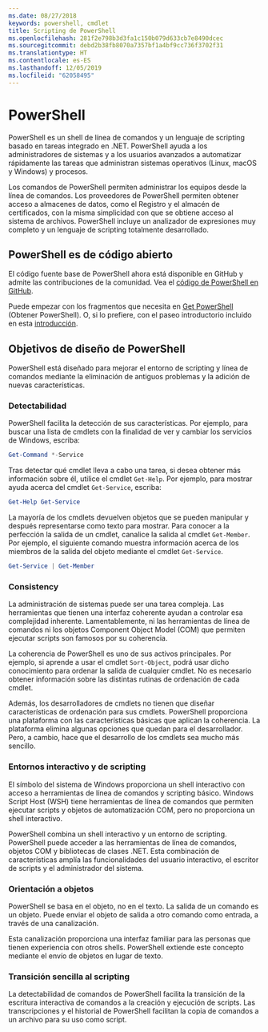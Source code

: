```yaml
---
ms.date: 08/27/2018
keywords: powershell, cmdlet
title: Scripting de PowerShell
ms.openlocfilehash: 281f2e798b3d3fa1c150b079d633cb7e8490dcec
ms.sourcegitcommit: debd2b38fb8070a7357bf1a4bf9cc736f3702f31
ms.translationtype: HT
ms.contentlocale: es-ES
ms.lasthandoff: 12/05/2019
ms.locfileid: "62058495"
---
```

# <a name="powershell"></a>PowerShell

PowerShell es un shell de línea de comandos y un lenguaje de scripting basado en tareas integrado en .NET.
PowerShell ayuda a los administradores de sistemas y a los usuarios avanzados a automatizar rápidamente las tareas que administran sistemas operativos (Linux, macOS y Windows) y procesos.

Los comandos de PowerShell permiten administrar los equipos desde la línea de comandos. Los proveedores de PowerShell permiten obtener acceso a almacenes de datos, como el Registro y el almacén de certificados, con la misma simplicidad con que se obtiene acceso al sistema de archivos. PowerShell incluye un analizador de expresiones muy completo y un lenguaje de scripting totalmente desarrollado.

## <a name="powershell-is-open-source"></a>PowerShell es de código abierto

El código fuente base de PowerShell ahora está disponible en GitHub y admite las contribuciones de la comunidad.
Vea el [código de PowerShell en GitHub](https://github.com/powershell/powershell).

Puede empezar con los fragmentos que necesita en [Get PowerShell](https://github.com/PowerShell/PowerShell#get-powershell) (Obtener PowerShell).
O, si lo prefiere, con el paseo introductorio incluido en esta [introducción](https://github.com/PowerShell/PowerShell/blob/master/docs/learning-powershell).

## <a name="powershell-design-goals"></a>Objetivos de diseño de PowerShell

PowerShell está diseñado para mejorar el entorno de scripting y línea de comandos mediante la eliminación de antiguos problemas y la adición de nuevas características.

### <a name="discoverability"></a>Detectabilidad

PowerShell facilita la detección de sus características. Por ejemplo, para buscar una lista de cmdlets con la finalidad de ver y cambiar los servicios de Windows, escriba:

```powershell
Get-Command *-Service
```

Tras detectar qué cmdlet lleva a cabo una tarea, si desea obtener más información sobre él, utilice el cmdlet `Get-Help`. Por ejemplo, para mostrar ayuda acerca del cmdlet `Get-Service`, escriba:

```powershell
Get-Help Get-Service
```

La mayoría de los cmdlets devuelven objetos que se pueden manipular y después representarse como texto para mostrar. Para conocer a la perfección la salida de un cmdlet, canalice la salida al cmdlet `Get-Member`. Por ejemplo, el siguiente comando muestra información acerca de los miembros de la salida del objeto mediante el cmdlet `Get-Service`.

```powershell
Get-Service | Get-Member
```

### <a name="consistency"></a>Consistency

La administración de sistemas puede ser una tarea compleja. Las herramientas que tienen una interfaz coherente ayudan a controlar esa complejidad inherente. Lamentablemente, ni las herramientas de línea de comandos ni los objetos Component Object Model (COM) que permiten ejecutar scripts son famosos por su coherencia.

La coherencia de PowerShell es uno de sus activos principales. Por ejemplo, si aprende a usar el cmdlet `Sort-Object`, podrá usar dicho conocimiento para ordenar la salida de cualquier cmdlet. No es necesario obtener información sobre las distintas rutinas de ordenación de cada cmdlet.

Además, los desarrolladores de cmdlets no tienen que diseñar características de ordenación para sus cmdlets. PowerShell proporciona una plataforma con las características básicas que aplican la coherencia. La plataforma elimina algunas opciones que quedan para el desarrollador. Pero, a cambio, hace que el desarrollo de los cmdlets sea mucho más sencillo.

### <a name="interactive-and-scripting-environments"></a>Entornos interactivo y de scripting

El símbolo del sistema de Windows proporciona un shell interactivo con acceso a herramientas de línea de comandos y scripting básico. Windows Script Host (WSH) tiene herramientas de línea de comandos que permiten ejecutar scripts y objetos de automatización COM, pero no proporciona un shell interactivo.

PowerShell combina un shell interactivo y un entorno de scripting. PowerShell puede acceder a las herramientas de línea de comandos, objetos COM y bibliotecas de clases .NET. Esta combinación de características amplía las funcionalidades del usuario interactivo, el escritor de scripts y el administrador del sistema.

### <a name="object-orientation"></a>Orientación a objetos

PowerShell se basa en el objeto, no en el texto. La salida de un comando es un objeto. Puede enviar el objeto de salida a otro comando como entrada, a través de una canalización.

Esta canalización proporciona una interfaz familiar para las personas que tienen experiencia con otros shells. PowerShell extiende este concepto mediante el envío de objetos en lugar de texto.

### <a name="easy-transition-to-scripting"></a>Transición sencilla al scripting

La detectabilidad de comandos de PowerShell facilita la transición de la escritura interactiva de comandos a la creación y ejecución de scripts. Las transcripciones y el historial de PowerShell facilitan la copia de comandos a un archivo para su uso como script.
